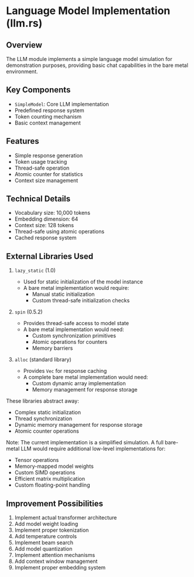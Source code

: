 # Language Model Implementation (llm.rs)

## Overview
The LLM module implements a simple language model simulation for demonstration purposes, providing basic chat capabilities in the bare metal environment.

## Key Components
- `SimpleModel`: Core LLM implementation
- Predefined response system
- Token counting mechanism
- Basic context management

## Features
- Simple response generation
- Token usage tracking
- Thread-safe operation
- Atomic counter for statistics
- Context size management

## Technical Details
- Vocabulary size: 10,000 tokens
- Embedding dimension: 64
- Context size: 128 tokens
- Thread-safe using atomic operations
- Cached response system

## External Libraries Used
1. `lazy_static` (1.0)
   - Used for static initialization of the model instance
   - A bare metal implementation would require:
     * Manual static initialization
     * Custom thread-safe initialization checks

2. `spin` (0.5.2)
   - Provides thread-safe access to model state
   - A bare metal implementation would need:
     * Custom synchronization primitives
     * Atomic operations for counters
     * Memory barriers

3. `alloc` (standard library)
   - Provides `Vec` for response caching
   - A complete bare metal implementation would need:
     * Custom dynamic array implementation
     * Memory management for response storage

These libraries abstract away:
- Complex static initialization
- Thread synchronization
- Dynamic memory management for response storage
- Atomic counter operations

Note: The current implementation is a simplified simulation. A full bare-metal LLM would require additional low-level implementations for:
- Tensor operations
- Memory-mapped model weights
- Custom SIMD operations
- Efficient matrix multiplication
- Custom floating-point handling

## Improvement Possibilities
1. Implement actual transformer architecture
2. Add model weight loading
3. Implement proper tokenization
4. Add temperature controls
5. Implement beam search
6. Add model quantization
7. Implement attention mechanisms
8. Add context window management
9. Implement proper embedding system